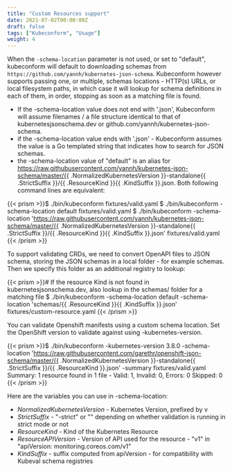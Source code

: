 ```yaml
---
title: "Custom Resources support"
date: 2021-07-02T00:00:00Z
draft: false
tags: ["Kubeconform", "Usage"]
weight: 4
---
```


When the `-schema-location` parameter is not used, or set to "default", kubeconform will default to downloading
schemas from `https://github.com/yannh/kubernetes-json-schema`. Kubeconform however supports passing one, or multiple,
schemas locations - HTTP(s) URLs, or local filesystem paths, in which case it will lookup for schema definitions
in each of them, in order, stopping as soon as a matching file is found.

* If the -schema-location value does not end with '.json', Kubeconform will assume filenames / a file
  structure identical to that of kubernetesjsonschema.dev or github.com/yannh/kubernetes-json-schema.
* if the -schema-location value ends with '.json' - Kubeconform assumes the value is a Go templated
  string that indicates how to search for JSON schemas.
* the -schema-location value of "default" is an alias for https://raw.githubusercontent.com/yannh/kubernetes-json-schema/master/{{ .NormalizedKubernetesVersion }}-standalone{{ .StrictSuffix }}/{{ .ResourceKind }}{{ .KindSuffix }}.json.
  Both following command lines are equivalent:

{{< prism >}}$ ./bin/kubeconform fixtures/valid.yaml
$ ./bin/kubeconform -schema-location default fixtures/valid.yaml
$ ./bin/kubeconform -schema-location 'https://raw.githubusercontent.com/yannh/kubernetes-json-schema/master/{{ .NormalizedKubernetesVersion }}-standalone{{ .StrictSuffix }}/{{ .ResourceKind }}{{ .KindSuffix }}.json' fixtures/valid.yaml
{{< /prism >}}

To support validating CRDs, we need to convert OpenAPI files to JSON schema, storing the JSON schemas
in a local folder - for example schemas. Then we specify this folder as an additional registry to lookup:

{{< prism >}}# If the resource Kind is not found in kubernetesjsonschema.dev, also lookup in the schemas/ folder for a matching file
$ ./bin/kubeconform -schema-location default -schema-location 'schemas/{{ .ResourceKind }}{{ .KindSuffix }}.json' fixtures/custom-resource.yaml
{{< /prism >}}

You can validate Openshift manifests using a custom schema location. Set the OpenShift version to validate
against using -kubernetes-version.

{{< prism >}}$ ./bin/kubeconform -kubernetes-version 3.8.0  -schema-location 'https://raw.githubusercontent.com/garethr/openshift-json-schema/master/{{ .NormalizedKubernetesVersion }}-standalone{{ .StrictSuffix }}/{{ .ResourceKind }}.json'  -summary fixtures/valid.yaml
Summary: 1 resource found in 1 file - Valid: 1, Invalid: 0, Errors: 0 Skipped: 0
{{< /prism >}}

Here are the variables you can use in -schema-location:
* *NormalizedKubernetesVersion* - Kubernetes Version, prefixed by v
* *StrictSuffix* - "-strict" or "" depending on whether validation is running in strict mode or not
* *ResourceKind* - Kind of the Kubernetes Resource
* *ResourceAPIVersion* - Version of API used for the resource - "v1" in "apiVersion: monitoring.coreos.com/v1"
* *KindSuffix* - suffix computed from apiVersion - for compatibility with Kubeval schema registries
